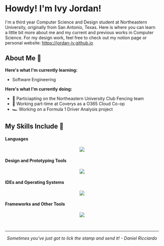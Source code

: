 # Howdy! I'm Ivy Jordan! 
I'm a third year Computer Science and Design student at Northeastern University, originally from San Antonio, Texas. Here is where you can learn a little bit more about me and my current and previous works in Computer Science. For my design work, feel free to check out my notion page or personal website: https://jordan-iv.github.io

## About Me 🌿

**Here's what I'm currently learning:** 
- Software Engineering


**Here's what I'm currently doing:**
- 🤺 Particiapting on the Northeastern University Club Fencing team
- 🏢 Working part-time at Coverys as a O365 Cloud Co-op
- 🏎️ Working on a Formula 1 Driver Analysis project
	
## My Skills Include 🌴
<h4> Languages </h4>
<p align="center">
  <a href="https://skillicons.dev">
    <img src="https://skillicons.dev/icons?i=java,html,css,react,processing,py,md,r,mysql" />
  </a>
</p>
</span>

<h4> Design and Prototyping Tools </h4>
<p align="center">
  <a href="https://skillicons.dev">
    <img src="https://skillicons.dev/icons?i=figma,ai,ps" />
  </a>
</p>
<span>

</span>

<h4> IDEs and Operating Systems </h4>
<p align="center">
  <a href="https://skillicons.dev">
    <img src="https://skillicons.dev/icons?i=idea,eclipse,vscode,ubuntu,windows" />
  </a>
</p>
</span>

<h4> Frameworks and Other Tools </h4>
<p align="center">
  <a href="https://skillicons.dev">
    <img src="https://skillicons.dev/icons?i=azure,github,docker,notion,latex" />
  </a>
</p>
</span>
<br>	
<hr>
<p align="center">
   <i> Sometimes you've just got to lick the stamp and send it! - Daniel Ricciardo </i>
   <br>
<br>	

